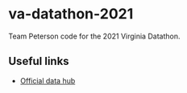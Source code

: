 # va-datathon-2021

Team Peterson code for the 2021 Virginia Datathon.

## Useful links

* [Official data hub](https://data.virginia.gov/browse?q=datathon%202021&sortBy=newest&utf8=%E2%9C%93)
